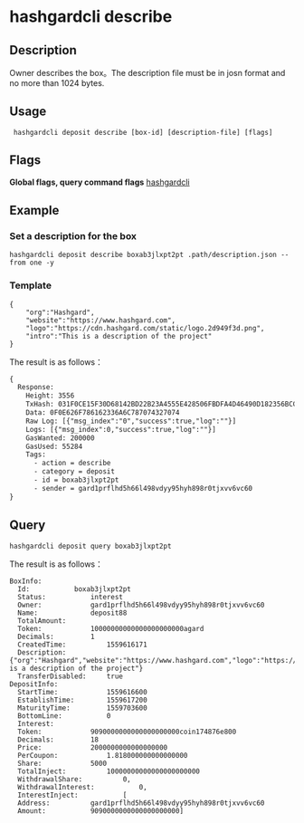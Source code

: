 # hashgardcli describe

## Description
Owner describes the box。The description file must be in josn format and no more than 1024 bytes.
## Usage
```shell
 hashgardcli deposit describe [box-id] [description-file] [flags]
```
## Flags

**Global flags, query command flags** [hashgardcli](../README.md)

## Example
### Set a description for the box
```shell
hashgardcli deposit describe boxab3jlxpt2pt .path/description.json --from one -y
```
### Template
```shell
{
    "org":"Hashgard",
    "website":"https://www.hashgard.com",
    "logo":"https://cdn.hashgard.com/static/logo.2d949f3d.png",
    "intro":"This is a description of the project"
}
```
The result is as follows：
```txt
{
  Response:
    Height: 3556
    TxHash: 031F0CE15F30D68142BD22B23A4555E428506FBDFA4D46490D182356BCCA97DB
    Data: 0F0E626F786162336A6C787074327074
    Raw Log: [{"msg_index":"0","success":true,"log":""}]
    Logs: [{"msg_index":0,"success":true,"log":""}]
    GasWanted: 200000
    GasUsed: 55284
    Tags:
      - action = describe
      - category = deposit
      - id = boxab3jlxpt2pt
      - sender = gard1prflhd5h66l498vdyy95hyh898r0tjxvv6vc60
}
```
## Query
```shell
hashgardcli deposit query boxab3jlxpt2pt
```
The result is as follows：
```shell
BoxInfo:
  Id:			boxab3jlxpt2pt
  Status:			interest
  Owner:			gard1prflhd5h66l498vdyy95hyh898r0tjxvv6vc60
  Name:				deposit88
  TotalAmount:
  Token:			10000000000000000000000agard
  Decimals:			1
  CreatedTime:			1559616171
  Description:			{"org":"Hashgard","website":"https://www.hashgard.com","logo":"https://cdn.hashgard.com/static/logo.2d949f3d.png","intro":"This is a description of the project"}
  TransferDisabled:		true
DepositInfo:
  StartTime:			1559616600
  EstablishTime:		1559617200
  MaturityTime:			1559703600
  BottomLine:			0
  Interest:
  Token:			9090000000000000000000coin174876e800
  Decimals:			18
  Price:			2000000000000000000
  PerCoupon:			1.818000000000000000
  Share:			5000
  TotalInject:			10000000000000000000000
  WithdrawalShare:			0,
  WithdrawalInterest:			0,
  InterestInject:			[
  Address:			gard1prflhd5h66l498vdyy95hyh898r0tjxvv6vc60
  Amount:			9090000000000000000000]
```
